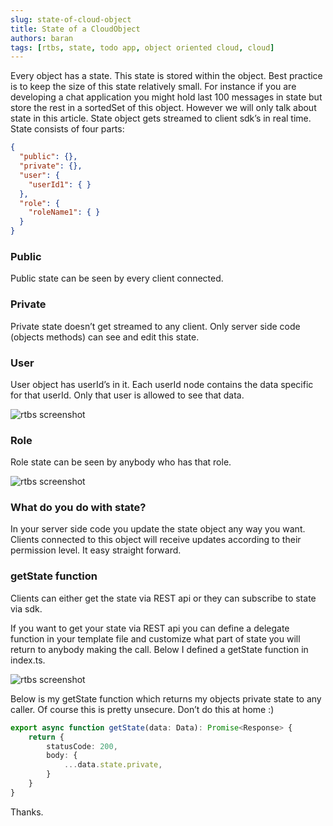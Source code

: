 ```yaml
---
slug: state-of-cloud-object
title: State of a CloudObject
authors: baran
tags: [rtbs, state, todo app, object oriented cloud, cloud]
---
```



Every object has a state. This state is stored within the object. Best practice is to keep the size of this state relatively small. For instance if you are developing a chat application you might hold last 100 messages in state but store the rest in a sortedSet of this object. However we will only talk about state in this article.
State object gets streamed to client sdk’s in real time.
State consists of four parts:

```json
{
  "public": {},
  "private": {},
  "user": {
    "userId1": { }
  },
  "role": {
    "roleName1": { }
  }
}
```

### Public
Public state can be seen by every client connected.

### Private
Private state doesn’t get streamed to any client. Only server side code (objects methods) can see and edit this state.

### User
User object has userId’s in it. Each userId node contains the data specific for that userId. Only that user is allowed to see that data.

![rtbs screenshot](https://miro.medium.com/max/856/1*z2hPPoc3pmG-RBl_LbM-1g.png)

### Role
Role state can be seen by anybody who has that role.

![rtbs screenshot](https://miro.medium.com/max/960/1*XS1vUwFlu43E2DxRwQit8Q.png)

### What do you do with state?
In your server side code you update the state object any way you want. Clients connected to this object will receive updates according to their permission level. It easy straight forward.

### getState function
Clients can either get the state via REST api or they can subscribe to state via sdk.

If you want to get your state via REST api you can define a delegate function in your template file and customize what part of state you will return to anybody making the call. Below I defined a getState function in index.ts.

![rtbs screenshot](https://miro.medium.com/max/1400/1*_m62mrSZOkuoEopDDOse6Q.png)

Below is my getState function which returns my objects private state to any caller. Of course this is pretty unsecure. Don’t do this at home :)

```typescript
export async function getState(data: Data): Promise<Response> {
    return { 
        statusCode: 200, 
        body: {
            ...data.state.private,
        }
    }
}
```

Thanks.